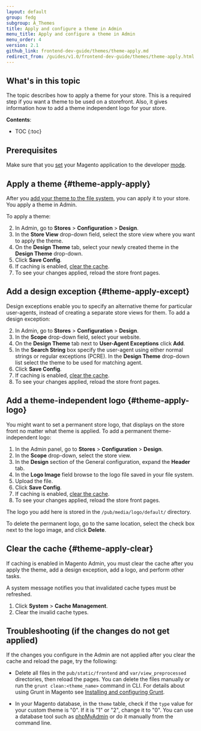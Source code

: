 ```yaml
---
layout: default
group: fedg
subgroup: A_Themes
title: Apply and configure a theme in Admin
menu_title: Apply and configure a theme in Admin
menu_order: 4
version: 2.1
github_link: frontend-dev-guide/themes/theme-apply.md
redirect_from: /guides/v1.0/frontend-dev-guide/themes/theme-apply.html
---
```


<h2 id="theme-apply-overview">What's in this topic</h2>

The topic describes how to apply a theme for your store. This is a required step if you want a theme to be used on a storefront.
Also, it gives information how to add a theme independent logo for your store.

**Contents**:

* TOC
{:toc}


## Prerequisites

Make sure that you [set](#{{site.gdeurl21}}config-guide/cli/config-cli-subcommands-mode.html) your Magento application to the developer [mode]({{site.gdeurl21}}config-guide/bootstrap/magento-modes.html).


## Apply a theme {#theme-apply-apply}
After you <a href="{{site.gdeurl21}}frontend-dev-guide/themes/theme-create.html">add your theme to the file system</a>, you can apply it to your store. You apply a theme in Admin.

To apply a theme:

2. In Admin, go to **Stores** > **Configuration** > **Design**.
3. In the **Store View** drop-down field, select the store view where you want to apply the theme.
4. On the **Design Theme** tab, select your newly created theme in the **Design Theme** drop-down.
5. Click **Save Config**.
6. If caching is enabled, <a href="#theme-apply-clear">clear the cache</a>.
6. To see your changes applied, reload the store front pages.


## Add a design exception {#theme-apply-except}
Design exceptions enable you to specify an alternative theme for particular user-agents, instead of creating a separate store views for them.
To add a design exception:

2. In Admin, go to **Stores** > **Configuration** > **Design**.
3. In the **Scope** drop-down field, select your website.
4. On the **Design Theme** tab next to **User-Agent Exceptions** click **Add**.
5. In the **Search String** box specify the user-agent using either normal strings or regular exceptions (PCRE). In the **Design Theme** drop-down list select the theme to be used for matching agent.
6. Click **Save Config**.
7. If caching is enabled, <a href="#theme-apply-clear">clear the cache</a>.
6. To see your changes applied, reload the store front pages.


## Add a theme-independent logo {#theme-apply-logo}
You might want to set a permanent store logo, that displays on the store front no matter what theme is applied.
To add a permanent theme-independent logo:

1. In the Admin panel, go to **Stores** > **Configuration** > **Design**.
2. In the **Scope** drop-down, select the store view.
3. In the **Design** section of the General configuration, expand the **Header** tab.
4. In the **Logo Image** field browse to the logo file saved in your file system.
6. Upload the file.
7. Click **Save Config**.
7. If caching is enabled, <a href="#theme-apply-clear">clear the cache</a>.
8. To see your changes applied, reload the store front pages.

The logo you add here is stored in the `/pub/media/logo/default/` directory.

<div class="bs-callout bs-callout-warning" id="warning">
  <p>To delete the permanent logo, go to the same location, select the check box next to the logo image, and click <b>Delete</b>.</p>
</div>

## Clear the cache {#theme-apply-clear}
If caching is enabled in Magento Admin, you must clear the cache after you apply the theme, add a design exception, add a logo, and perform other tasks.

A system message notifies you that invalidated cache types must be refreshed.

1.	Click **System** > **Cache Management**.
2.	Clear the invalid cache types.

## Troubleshooting (if the changes do not get applied)

If the changes you configure in the Admin are not applied after you clear the cache and reload the page, try the following:

- Delete all files in the `pub/static/frontend` and `var/view_preprocessed` directories, then reload the pages. You can delete the files manually or run the `grunt clean:<theme_name>` command in CLI. For details about using Grunt in Magento see [Installing and configuring Grunt]({{site.gdeurl21}}frontend-dev-guide/css-topics/css_debug.html#grunt_prereq).

- In your Magento database, in the `theme` table, check if the `type` value for your custom theme is "0". If it is "1" or "2", change it to "0". You can use a database tool such as [phpMyAdmin]({{site.gdeurl21}}install-gde/prereq/optional.html#install-optional-phpmyadmin) or do it manually from the command line.
